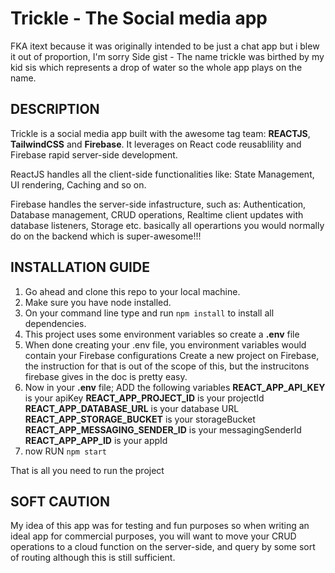# Trickle - The Social media app
FKA itext because it was originally intended to be just a chat app but i blew it out of proportion, I'm sorry
Side gist - The name trickle was birthed by my kid sis which represents a drop of water so the whole app plays on the name.

## DESCRIPTION
Trickle is a social media app built with the awesome tag team: __REACTJS__, __TailwindCSS__ and __Firebase__.
It leverages on React code reusablility and Firebase rapid server-side development.

ReactJS handles all the client-side functionalities like:
State Management, UI rendering, Caching and so on.

Firebase handles the server-side infastructure, such as:
Authentication, Database management, CRUD operations, Realtime client updates with database listeners, Storage etc. basically all operartions you would normally do on the backend which is super-awesome!!!

## INSTALLATION GUIDE
1. Go ahead and clone this repo to your local machine.
2. Make sure you have node installed.
3. On your command line type and run `npm install` to install all dependencies.
4. This project uses some environment variables so create a __.env__ file
5. When done creating your .env file, you environment variables would contain your Firebase configurations
   Create a new project on Firebase, the instruction for that is out of the scope of this, but the instrucitons firebase gives in the doc is pretty easy.
6. Now in your __.env__ file; ADD the following variables
   __REACT_APP_API_KEY__ is your apiKey
   __REACT_APP_PROJECT_ID__ is your projectId
   __REACT_APP_DATABASE_URL__ is your database URL
   __REACT_APP_STORAGE_BUCKET__ is your storageBucket
   __REACT_APP_MESSAGING_SENDER_ID__ is your messagingSenderId
   __REACT_APP_APP_ID__ is your appId
7. now RUN `npm start`

That is all you need to run the project 

## SOFT CAUTION
My idea of this app was for testing and fun purposes so when writing an ideal app for commercial purposes, you will want to move your CRUD operations to a cloud function on the server-side, and query by some sort of routing although this is still sufficient.
   

